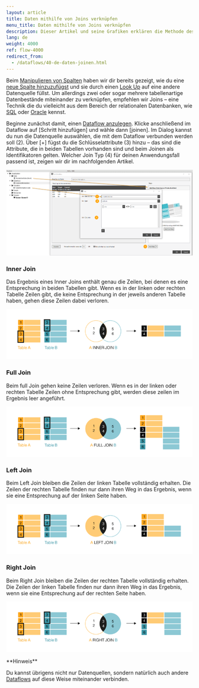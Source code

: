 ```yaml
---
layout: article
title: Daten mithilfe von Joins verknüpfen
menu_title: Daten mithilfe von Joins verknüpfen
description: Dieser Artikel und seine Grafiken erklären die Methode des INNER JOIN, LEFT JOIN, RIGHT JOIN und FULL JOIN zwischen zwei Tabellen angelegt an die SQL Funktionalität.
lang: de
weight: 4000
ref: flow-4000
redirect_from:
  - /dataflows/40-de-daten-joinen.html
---
```

Beim [Manipulieren von Spalten](/dataflows/de-spalteninhalte-aendern.html) haben wir dir bereits gezeigt, wie du eine [neue Spalte hinzuzufügst](/dataflows/de-spalten-hinzufuegen-loeschen-aendern.html) und sie durch einen [Look Up](https://help.peakboard.com/dataflows/de-spalten-hinzufuegen-loeschen-aendern.html#:~:text=Add%20Lookup%20Column%20-%20Ein%20neue%20Spalte%20mit%20Verweise%20auf%20eine%20andere%20Datenquelle%20hinzuf%C3%BCgen) auf eine andere Datenquelle füllst. 
Um allerdings zwei oder sogar mehrere tabellenartige Datenbestände miteinander zu verknüpfen, empfehlen wir Joins – eine Technik die du vielleicht aus dem Bereich der relationalen Datenbanken, wie [SQL](/data_sources/de-ms-sql-server.html) oder [Oracle](/data_sources/de-oracle.html) kennst.

Beginne zunächst damit, einen [Dataflow anzulegen](https://help.peakboard.com/dataflows/de-erste-schritte.html#:~:text=Einen%20neuen%20Dataflow%20anlegen).
Klicke anschließend im Dataflow auf [Schritt hinzufügen] und wähle dann [joinen]. 
Im Dialog kannst du nun die Datenquelle auswählen, die mit dem Dataflow verbunden werden soll (2).
Über [+] fügst du die Schlüsselattribute (3) hinzu – das sind die Attribute, die in beiden Tabellen vorhanden sind und beim Joinen als Identifikatoren gelten.
Welcher Join Typ (4) für deinen Anwendungsfall passend ist, zeigen wir dir im nachfolgenden Artikel.

![Join Data](/assets/images/dataflows/dataflows-join01.png)

### Inner Join
Das Ergebnis eines Inner Joins enthält genau die Zeilen, bei denen es eine Entsprechung in beiden Tabellen gibt. 
Wenn es in der linken oder rechten Tabelle Zeilen gibt, die keine Entsprechung in der jeweils anderen Tabelle haben, gehen diese Zeilen dabei verloren.

![Dataflow SQL Inner Join](/assets/images/dataflows/peakboard-helpsite_inner-join.png)

### Full Join
Beim full Join gehen keine Zeilen verloren. 
Wenn es in der linken oder rechten Tabelle Zeilen ohne Entsprechung gibt, werden diese zeilen im Ergebnis leer angeführt.

![Dataflow SQL Full Join](/assets/images/dataflows/peakboard-helpsite_full-join.png)

### Left Join
Beim Left Join bleiben die Zeilen der linken Tabelle vollständig erhalten. 
Die Zeilen der rechten Tabelle finden nur dann ihren Weg in das Ergebnis, wenn sie eine Entsprechung auf der linken Seite haben.

![Dataflow SQL Left Join](/assets/images/dataflows/peakboard-helpsite_left-join.png)


### Right Join
Beim Right Join bleiben die Zeilen der rechten Tabelle vollständig erhalten. 
Die Zeilen der linken Tabelle finden nur dann ihren Weg in das Ergebnis, wenn sie eine Entsprechung auf der rechten Seite haben.

![Dataflow SQL Right Join](/assets/images/dataflows/peakboard-helpsite_right-join.png)

<div class="box-tip" markdown="1">
**Hinweis**

Du kannst übrigens nicht nur Datenquellen, sondern natürlich auch andere [Dataflows](/dataflows/de-erste-schritte.html) auf diese Weise miteinander verbinden.
</div>

